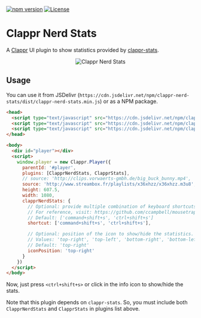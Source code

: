 [![npm version](https://badge.fury.io/js/clappr-nerd-stats.svg)](https://badge.fury.io/js/clappr-nerd-stats)
[![License](https://img.shields.io/badge/license-BSD--3--Clause-blue.svg)](https://img.shields.io/badge/license-BSD--3--Clause-blue.svg)

# Clappr Nerd Stats
A [Clappr](https://github.com/clappr/clappr) UI plugin to show statistics provided by
[clappr-stats](https://github.com/clappr/clappr-stats).

<p align="center">
  <img src="https://raw.githubusercontent.com/lucasrodcosta/clappr-nerd-stats/master/images/clappr-nerd-stats.png" alt="Clappr Nerd Stats"/>
</p>

## Usage

You can use it from JSDelivr (`https://cdn.jsdelivr.net/npm/clappr-nerd-stats/dist/clappr-nerd-stats.min.js`) or as
a NPM package.

```html
<head>
  <script type="text/javascript" src="https://cdn.jsdelivr.net/npm/clappr/dist/clappr.min.js"></script>
  <script type="text/javascript" src="https://cdn.jsdelivr.net/npm/clappr-stats/dist/clappr-stats.min.js"></script>
  <script type="text/javascript" src="https://cdn.jsdelivr.net/npm/clappr-nerd-stats/dist/clappr-nerd-stats.min.js"></script>
</head>

<body>
  <div id="player"></div>
  <script>
    window.player = new Clappr.Player({
      parentId: '#player',
      plugins: [ClapprNerdStats, ClapprStats],
      // source: 'http://clips.vorwaerts-gmbh.de/big_buck_bunny.mp4',
      source: 'http://www.streambox.fr/playlists/x36xhzz/x36xhzz.m3u8',
      height: 607.5,
      width: 1080,
      clapprNerdStats: {
        // Optional: provide multiple combination of keyboard shortcuts to show/hide the statistics.
        // For reference, visit: https://github.com/ccampbell/mousetrap.
        // Default: ['command+shift+s', 'ctrl+shift+s']
        shortcut: ['command+shift+s', 'ctrl+shift+s'],

        // Optional: position of the icon to show/hide the statistics.
        // Values: 'top-right', 'top-left', 'bottom-right', 'bottom-left', 'none'
        // Default: 'top-right'
        iconPosition: 'top-right'
      }
    })
  </script>
</body>
```

Now, just press `<ctrl+shift+s>` or click in the info icon to show/hide the stats.

Note that this plugin depends on `clappr-stats`. So, you must include both `ClapprNerdStats` and
`ClapprStats` in plugins list above.
